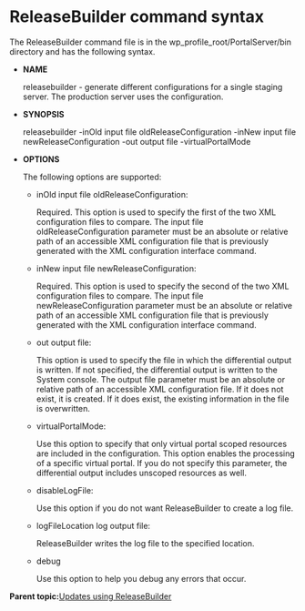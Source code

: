 # ReleaseBuilder command syntax

The ReleaseBuilder command file is in the wp\_profile\_root/PortalServer/bin directory and has the following syntax.

-   **NAME**

    releasebuilder - generate different configurations for a single staging server. The production server uses the configuration.


-   **SYNOPSIS**

    releasebuilder -inOld input file oldReleaseConfiguration -inNew input file newReleaseConfiguration -out output file -virtualPortalMode


-   **OPTIONS**

    The following options are supported:

    -   inOld input file oldReleaseConfiguration:

        Required. This option is used to specify the first of the two XML configuration files to compare. The input file oldReleaseConfiguration parameter must be an absolute or relative path of an accessible XML configuration file that is previously generated with the XML configuration interface command.

    -   inNew input file newReleaseConfiguration:

        Required. This option is used to specify the second of the two XML configuration files to compare. The input file newReleaseConfiguration parameter must be an absolute or relative path of an accessible XML configuration file that is previously generated with the XML configuration interface command.

    -   out output file:

        This option is used to specify the file in which the differential output is written. If not specified, the differential output is written to the System console. The output file parameter must be an absolute or relative path of an accessible XML configuration file. If it does not exist, it is created. If it does exist, the existing information in the file is overwritten.

    -   virtualPortalMode:

        Use this option to specify that only virtual portal scoped resources are included in the configuration. This option enables the processing of a specific virtual portal. If you do not specify this parameter, the differential output includes unscoped resources as well.

    -   disableLogFile:

        Use this option if you do not want ReleaseBuilder to create a log file.

    -   logFileLocation log output file:

        ReleaseBuilder writes the log file to the specified location.

    -   debug

        Use this option to help you debug any errors that occur.


**Parent topic:**[Updates using ReleaseBuilder](../deploy/dep_up_rb.md)

